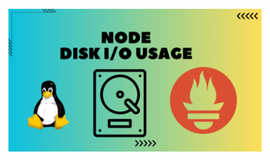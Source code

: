 ![image alt](https://github.com/AdhmAbdein/Node-Disk-IO-usage/blob/38b26ddd091c41e17634b17a8bd240df19b61735/image.png)

